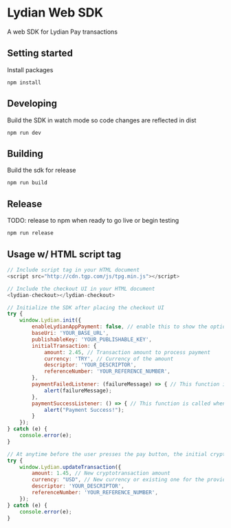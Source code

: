 # Lydian Web SDK

A web SDK for Lydian Pay transactions

## Setting started

Install packages

```
npm install
```

## Developing

Build the SDK in watch mode so code changes are reflected in dist

```
npm run dev
```

## Building

Build the sdk for release

```
npm run build
```

## Release

TODO: release to npm when ready to go live or begin testing

```
npm run release
```

## Usage w/ HTML script tag

```js
// Include script tag in your HTML document
<script src="http://cdn.tgp.com/js/tpg.min.js"></script>

// Include the checkout UI in your HTML document
<lydian-checkout></lydian-checkout>

// Initialize the SDK after placing the checkout UI
try {
    window.Lydian.init({
        enableLydianAppPayment: false, // enable this to show the options to pay with tether pay app
        baseUri: 'YOUR_BASE_URL',
        publishableKey: 'YOUR_PUBLISHABLE_KEY',
        initialTransaction: {
            amount: 2.45, // Transaction amount to process payment
            currency: 'TRY', // Currency of the amount
            descriptor: 'YOUR_DESCRIPTOR',
            referenceNumber: 'YOUR_REFERENCE_NUMBER',
        },
        paymentFailedListener: (failureMessage) => { // This function is called whenever their is failure in processing payment
            alert(failureMessage);
        },
        paymentSuccessListener: () => { // This function is called when the payment succeeds
            alert("Payment Success!");
        }
    });
} catch (e) {
    console.error(e);
}

// At anytime before the user presses the pay button, the initial cryptotransaction can be updated using the following function. It also resets the UI back to initial state.
try {
    window.Lydian.updateTransaction({
        amount: 1.45, // New cryptotransaction amount
        currency: "USD", // New currency or existing one for the provided amount
        descriptor: 'YOUR_DESCRIPTOR',
        referenceNumber: 'YOUR_REFERENCE_NUMBER',
    });
} catch (e) {
    console.error(e);
}
```
